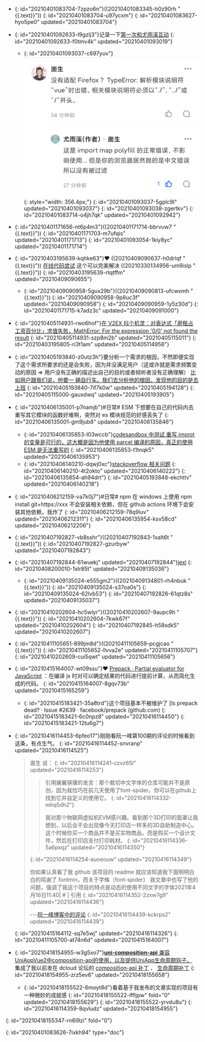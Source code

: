 - {: id="20210401083704-7zpzo6n"}((20210401083345-h0z90rh "{{.text}}"))
  {: id="20210401083704-u97ycxm"}
{: id="20210401083627-hyo5pe0" updated="20210401083704"}

- {: id="20210401092633-l9gzlj3"}记录一下[第一次和尤雨溪互动](https://www.zhihu.com/pin/1360850449831178240#Popover20-toggle:~:text=%E6%B2%A1%E6%9C%89%E9%80%82%E9%85%8D%20Firefox%20%EF%BC%9F%20TypeError%3A)
  {: id="20210401092633-f0tmv4k" updated="20210401093019"}

  - {: id="20210401093037-c697yuv"}![image.png](assets/image-20210401093019-9w3qvue.png){: style="width: 356.4px;"}
    {: id="20210401093037-5gplc9l" updated="20210401093037"}
  {: id="20210401093038-zgertkv"}
{: id="20210401083714-o4jh7qk" updated="20210401092942"}

- {: id="20210401171656-nt6p4m3"}((20210401171714-bbrvuw7 "{{.text}}"))
  {: id="20210401171703-m7ufqis" updated="20210401171713"}
{: id="20210401093054-1kiy8yc" updated="20210401171714"}

- {: id="20210403195639-kqhke63"}❤ ((20210409090637-h0drlqf "{{.text}}")) [在线代码尝试](https://codesandbox.io/s/eager-forest-p46iq?file=/src/index.ts) 这个可以完美解决 ((20210330134956-um9islp "{{.text}}"))
  {: id="20210403195639-rtqtffm" updated="20210409090655"}

  - {: id="20210409090958-5gux29b"}((20210409090813-ufcwxmh "{{.text}}"))
    {: id="20210409090958-9p8uc3f" updated="20210409090958"}
  {: id="20210409090959-1y5z30d"}
{: id="20210401171715-k7adz3c" updated="20210409091000"}

- {: id="20210405114931-rwo6hof"}[在 V2EX 抖个机灵：对表达式「房租占工资百分比」求值失败，MathError: For the expression '0/0' not found the result](https://www.v2ex.com/t/768000#r_10404766:~:text=%E5%AF%B9%E8%A1%A8%E8%BE%BE%E5%BC%8F%E3%80%8C%E6%88%BF%E7%A7%9F%E5%8D%A0%E5%B7%A5%E8%B5%84%E7%99%BE%E5%88%86%E6%AF%94%E3%80%8D%E6%B1%82%E5%80%BC%E5%A4%B1%E8%B4%A5%EF%BC%8CMathError%3A%20For%20the%20expression%20'0%2F0'%20not%20found%20the%20result)
  {: id="20210405114931-szp8m2b" updated="20210405115011"}
{: id="20210403195805-ri3t1am" updated="20210405114958"}

- {: id="20210405193840-z0utz3h"}要分析一个需求的根因，不然即便实现了这个需求所要求的还是会失败，因为并没满足用户（这或许就是需求频繁变动的原因 => 用户没有正确的描述出自己的目的或者倾听者没有正确理解） [比如用户跟我们说，他要一
  辆自行车。我们去分析他的根因，发现他的目的是去上班](https://github.com/Kenneth-Lee/MySummary/blob/f50c600665bf12fcdc55a8f430e07200a9d7b893/%E8%BD%AF%E4%BB%B6%E6%9E%84%E6%9E%B6%E8%AE%BE%E8%AE%A1/%E8%A7%86%E5%9B%BE%E5%92%8C%E5%86%B3%E7%AD%96%E9%9D%A2.rst#user-content-id3:~:text=%E6%88%91%E4%BB%AC%E5%8E%BB%E5%88%86%E6%9E%90%E4%BB%96%E7%9A%84%E6%A0%B9%E5%9B%A0%EF%BC%8C%E5%8F%91%E7%8E%B0%E4%BB%96%E7%9A%84%E7%9B%AE%E7%9A%84%E6%98%AF%E5%8E%BB%E4%B8%8A%E7%8F%AD%E3%80%82)
  {: id="20210405193840-7if7k0w" updated="20210405194128"}
{: id="20210405115000-gauxdwq" updated="20210405193905"}

- {: id="20210406135001-p7namjb"}#日常# ESM 下想要在自己的代码内去重写其它模块的函数好难啊，突然对 es 模块规范的好感丢失了
  {: id="20210406135001-gm9jub8" updated="20210406135846"}

  - {: id="20210406135853-l03wccb"}[codesandbox 中测试 重写 improt 的变量是可行的，这大概是因为他使用 parcel 编译的原因，真正的使用 ESM 是无法重写的](https://codesandbox.io/s/chongxie-import-debianliang-qp9ed?file=/src/index.ts)
    {: id="20210406135853-t1tnqk5" updated="20210406135953"}
  - {: id="20210406140210-dqwj0xc"}[stackoverflow 相关问题](https://stackoverflow.com/questions/48168601/change-the-value-of-imported-variable-in-es6)
    {: id="20210406140210-4t2okto" updated="20210406140222"}
  {: id="20210406135854-ah94drt"}
{: id="20210405193848-ekchttv" updated="20210406140218"}

- {: id="20210406212159-va7k0j7"}#日常# npm 在 windows 上使用 npm install git+https://xxx 不会安装相关依赖，但在 github actions 环境下会安装其他依赖，我炸了
  {: id="20210406212159-78q9iuv" updated="20210406212311"}
{: id="20210406135954-ksv58cd" updated="20210406212206"}

- {: id="20210407192827-vb8sshr"}((20210407192843-1xalt6t "{{.text}}"))
  {: id="20210407192827-gzurbyw" updated="20210407192843"}
- {: id="20210407192844-61wuekj" updated="20210407192844"}[jexl](https://github.com/TomFrost/Jexl)
  {: id="20210408200010-1xlr85t" updated="20210409135036"}

  - {: id="20210409135024-e555gm2"}((20210409134801-rh4nbuk "{{.text}}"))
    {: id="20210409135024-s37oa0s"}
  {: id="20210409135024-62lvb53"}
{: id="20210407192826-61qtz8s" updated="20210409135037"}

- {: id="20210410202604-hc5wlyr"}((20210410202607-9aupc9h "{{.text}}"))
  {: id="20210410202604-7kwk67f" updated="20210410202604"}
{: id="20210407192845-h58sdk5" updated="20210410202607"}

- {: id="20210411105651-899jm8d"}((20210411105659-pcgjcao "{{.text}}"))
  {: id="20210411105652-llvva2e" updated="20210411105707"}
{: id="20210410202609-cui5qwt" updated="20210411105656"}

- {: id="20210415164007-wt09ssu"}❤ [Prepack · Partial evaluator for JavaScript](https://prepack.io/) ：在编译 js 时对可以确定结果的代码进行提前计算，从而简化生成的代码。
  {: id="20210415164007-8gqv73b" updated="20210415165259"}

  - {: id="20210415183421-35a8trd"}这个项目基本不被维护了 [Is prepack dead? · Issue #2639 · facebook/prepack (github.com)
    {: id="20210415183421-6c0npz8" updated="20210416114450"}
  {: id="20210415183421-12tu6g7"}
- {: id="20210416114453-6pfeo17"}刚刚看阮一峰第100期的评论的时候看到这条，有点生气。
  {: id="20210416114452-snvranp" updated="20210416114525"}

  > 崮生 说：
  > {: id="20210416114241-czvz65l" updated="20210416114253"}
  >
  >> 引用展翼骐骥的发言：那个裁切中文字体的仓库可能并不是原创，因为我恰巧在前几天使用了font-spider。你可以在github上找到它并自定义的使用它。
  >> {: id="20210416114332-mhq5dh2"}
  >>
  >> 我对那个物联网虚拟机EVM感兴趣。看到那个3D打印的面罩让我想到，以后会不会出现像今天打印店一样多的3D自助制造中心。这个时候你买一个商品并不是买实物商品，而是购买一个设计文件，然后在打印店支付打印耗材。
  >> {: id="20210416114336-5a6pxqz" updated="20210416114350"}
  >>
  > {: id="20210416114254-auoeouw" updated="20210416114349"}
  >
  > 你如果认真看了我 github 该项目的 readme 就应该知道我下面明明白白的鸣谢了 fontmin，而关于字蛛（font-spider） 我文章中也写了他的问题，强调了我这个项目的特点是动态的使用不同文字的字体2021年4月16日11:40| # | 引用
  > {: id="20210416114352-2zxw7g9" updated="20210416114436"}
  >
  > ---[阮一峰博客中的评论](http://www.ruanyifeng.com/blog/2020/03/weekly-issue-100.html?20210416114056#comment-quote-426398:~:text=%E5%B0%B1%E5%BA%94%E8%AF%A5%E7%9F%A5%E9%81%93%E6%88%91%E4%B8%8B%E9%9D%A2%E6%98%8E%E6%98%8E%E7%99%BD%E7%99%BD%E7%9A%84%E9%B8%A3%E8%B0%A2%E4%BA%86%20fontmin%EF%BC%8C)
  > {: id="20210416114439-kckrps2" updated="20210416114439"}
  >
  {: id="20210415164112-sq7e5wj" updated="20210416114326"}
{: id="20210411105700-at74n6d" updated="20210415164007"}

- {: id="20210418154955-w3g5xo7"}[**uni-composition-api** 兼容UniAppVue2中composition-api的使用，以及提供UniApp生命周期钩子。](https://github.com/TuiMao233/uni-composition-api/issues) 集成了我以前发在 dcloud 论坛的 [composition-api 补丁](https://ask.dcloud.net.cn/article/37563?notification_id-892685__item_id-40391) 、 [生命周期补丁](https://ask.dcloud.net.cn/article/38160?notification_id-892784__item_id-40394)
  {: id="20210418154955-zrz5ev6" updated="20210418155658"}

  - {: id="20210418155522-6moyt8d"}看着基于我发布的文章实现的项目有一种微妙的成就感
    {: id="20210418155522-lffljpw" fold="0" updated="20210418155629"}
  {: id="20210418155522-yrvdu8u"}
{: id="20210416114359-8qvludz" updated="20210418154955"}

{: id="20210418155347-rn6l9zi" fold="0"}


{: id="20210401083626-7ixkh94" type="doc"}
